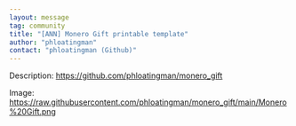 ```yaml
---
layout: message
tag: community
title: "[ANN] Monero Gift printable template"
author: "phloatingman"	
contact: "phloatingman (Github)"
---
```


Description: https://github.com/phloatingman/monero_gift

Image: https://raw.githubusercontent.com/phloatingman/monero_gift/main/Monero%20Gift.png
